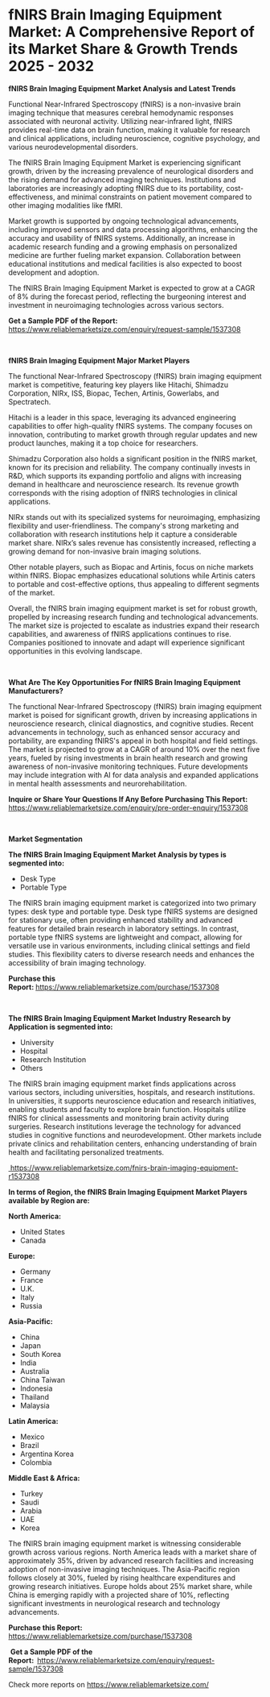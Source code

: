 <p><h1>fNIRS Brain Imaging Equipment Market: A Comprehensive Report of its Market Share & Growth Trends 2025 - 2032</h1></p><p><strong>fNIRS Brain Imaging Equipment Market Analysis and Latest Trends</strong></p>
<p><p>Functional Near-Infrared Spectroscopy (fNIRS) is a non-invasive brain imaging technique that measures cerebral hemodynamic responses associated with neuronal activity. Utilizing near-infrared light, fNIRS provides real-time data on brain function, making it valuable for research and clinical applications, including neuroscience, cognitive psychology, and various neurodevelopmental disorders.</p><p>The fNIRS Brain Imaging Equipment Market is experiencing significant growth, driven by the increasing prevalence of neurological disorders and the rising demand for advanced imaging techniques. Institutions and laboratories are increasingly adopting fNIRS due to its portability, cost-effectiveness, and minimal constraints on patient movement compared to other imaging modalities like fMRI.</p><p>Market growth is supported by ongoing technological advancements, including improved sensors and data processing algorithms, enhancing the accuracy and usability of fNIRS systems. Additionally, an increase in academic research funding and a growing emphasis on personalized medicine are further fueling market expansion. Collaboration between educational institutions and medical facilities is also expected to boost development and adoption.</p><p>The fNIRS Brain Imaging Equipment Market is expected to grow at a CAGR of 8% during the forecast period, reflecting the burgeoning interest and investment in neuroimaging technologies across various sectors.</p></p>
<p><strong>Get a Sample PDF of the Report:&nbsp;</strong> <a href="https://www.reliablemarketsize.com/enquiry/request-sample/1537308?utm_campaign=1932&utm_medium=2&utm_source=Github&utm_content=ia&utm_term=24032025&utm_id=fnirs-brain-imaging-equipment">https://www.reliablemarketsize.com/enquiry/request-sample/1537308</a></p>
<p>&nbsp;</p>
<p><strong>fNIRS Brain Imaging Equipment Major Market Players</strong></p>
<p><p>The functional Near-Infrared Spectroscopy (fNIRS) brain imaging equipment market is competitive, featuring key players like Hitachi, Shimadzu Corporation, NIRx, ISS, Biopac, Techen, Artinis, Gowerlabs, and Spectratech. </p><p>Hitachi is a leader in this space, leveraging its advanced engineering capabilities to offer high-quality fNIRS systems. The company focuses on innovation, contributing to market growth through regular updates and new product launches, making it a top choice for researchers.</p><p>Shimadzu Corporation also holds a significant position in the fNIRS market, known for its precision and reliability. The company continually invests in R&D, which supports its expanding portfolio and aligns with increasing demand in healthcare and neuroscience research. Its revenue growth corresponds with the rising adoption of fNIRS technologies in clinical applications.</p><p>NIRx stands out with its specialized systems for neuroimaging, emphasizing flexibility and user-friendliness. The company's strong marketing and collaboration with research institutions help it capture a considerable market share. NIRx’s sales revenue has consistently increased, reflecting a growing demand for non-invasive brain imaging solutions.</p><p>Other notable players, such as Biopac and Artinis, focus on niche markets within fNIRS. Biopac emphasizes educational solutions while Artinis caters to portable and cost-effective options, thus appealing to different segments of the market.</p><p>Overall, the fNIRS brain imaging equipment market is set for robust growth, propelled by increasing research funding and technological advancements. The market size is projected to escalate as industries expand their research capabilities, and awareness of fNIRS applications continues to rise. Companies positioned to innovate and adapt will experience significant opportunities in this evolving landscape.</p></p>
<p>&nbsp;</p>
<p><strong>What Are The Key Opportunities For fNIRS Brain Imaging Equipment Manufacturers?</strong></p>
<p><p>The functional Near-Infrared Spectroscopy (fNIRS) brain imaging equipment market is poised for significant growth, driven by increasing applications in neuroscience research, clinical diagnostics, and cognitive studies. Recent advancements in technology, such as enhanced sensor accuracy and portability, are expanding fNIRS's appeal in both hospital and field settings. The market is projected to grow at a CAGR of around 10% over the next five years, fueled by rising investments in brain health research and growing awareness of non-invasive monitoring techniques. Future developments may include integration with AI for data analysis and expanded applications in mental health assessments and neurorehabilitation.</p></p>
<p><strong>Inquire or Share Your Questions If Any Before Purchasing This Report:</strong> <a href="https://www.reliablemarketsize.com/enquiry/pre-order-enquiry/1537308?utm_campaign=1932&utm_medium=2&utm_source=Github&utm_content=ia&utm_term=24032025&utm_id=fnirs-brain-imaging-equipment">https://www.reliablemarketsize.com/enquiry/pre-order-enquiry/1537308</a></p>
<p>&nbsp;</p>
<p><strong>Market Segmentation</strong></p>
<p><strong>The fNIRS Brain Imaging Equipment Market Analysis by types is segmented into:</strong></p>
<p><ul><li>Desk Type</li><li>Portable Type</li></ul></p>
<p><p>The fNIRS brain imaging equipment market is categorized into two primary types: desk type and portable type. Desk type fNIRS systems are designed for stationary use, often providing enhanced stability and advanced features for detailed brain research in laboratory settings. In contrast, portable type fNIRS systems are lightweight and compact, allowing for versatile use in various environments, including clinical settings and field studies. This flexibility caters to diverse research needs and enhances the accessibility of brain imaging technology.</p></p>
<p><strong>Purchase this Report:&nbsp;</strong><a href="https://www.reliablemarketsize.com/purchase/1537308?utm_campaign=1932&utm_medium=2&utm_source=Github&utm_content=ia&utm_term=24032025&utm_id=fnirs-brain-imaging-equipment">https://www.reliablemarketsize.com/purchase/1537308</a></p>
<p>&nbsp;</p>
<p><strong>The fNIRS Brain Imaging Equipment Market Industry Research by Application is segmented into:</strong></p>
<p><ul><li>University</li><li>Hospital</li><li>Research Institution</li><li>Others</li></ul></p>
<p><p>The fNIRS brain imaging equipment market finds applications across various sectors, including universities, hospitals, and research institutions. In universities, it supports neuroscience education and research initiatives, enabling students and faculty to explore brain function. Hospitals utilize fNIRS for clinical assessments and monitoring brain activity during surgeries. Research institutions leverage the technology for advanced studies in cognitive functions and neurodevelopment. Other markets include private clinics and rehabilitation centers, enhancing understanding of brain health and facilitating personalized treatments.</p></p>
<p><a href="https://www.reliablemarketsize.com/fnirs-brain-imaging-equipment-r1537308?utm_campaign=1932&utm_medium=2&utm_source=Github&utm_content=ia&utm_term=24032025&utm_id=fnirs-brain-imaging-equipment">&nbsp;https://www.reliablemarketsize.com/fnirs-brain-imaging-equipment-r1537308</a></p>
<p><strong>In terms of Region, the fNIRS Brain Imaging Equipment Market Players available by Region are:</strong></p>
<p>
    <p> <strong> North America: </strong>
        <ul>
            <li>United States</li>
            <li>Canada</li>
        </ul>
        </p> 
    <p> <strong> Europe: </strong>
        <ul>
            <li>Germany</li>
            <li>France</li>
            <li>U.K.</li>
            <li>Italy</li>
            <li>Russia</li>
        </ul>
        </p> 
    <p> <strong> Asia-Pacific: </strong>
        <ul>
            <li>China</li>
            <li>Japan</li>
            <li>South Korea</li>
            <li>India</li>
            <li>Australia</li>
            <li>China Taiwan</li>
            <li>Indonesia</li>
            <li>Thailand</li>
            <li>Malaysia</li>
        </ul>
        </p> 
    <p> <strong> Latin America: </strong>
        <ul>
            <li>Mexico</li>
            <li>Brazil</li>
            <li>Argentina Korea</li>
            <li>Colombia</li>
        </ul>
        </p> 
    <p> <strong> Middle East & Africa: </strong>
        <ul>
            <li>Turkey</li>
            <li>Saudi</li>
            <li>Arabia</li>
            <li>UAE</li>
            <li>Korea</li>
        </ul>
    </p>
    </p>
<p><p>The fNIRS brain imaging equipment market is witnessing considerable growth across various regions. North America leads with a market share of approximately 35%, driven by advanced research facilities and increasing adoption of non-invasive imaging techniques. The Asia-Pacific region follows closely at 30%, fueled by rising healthcare expenditures and growing research initiatives. Europe holds about 25% market share, while China is emerging rapidly with a projected share of 10%, reflecting significant investments in neurological research and technology advancements.</p></p>
<p><strong>Purchase this Report: </strong><a href="https://www.reliablemarketsize.com/purchase/1537308?utm_campaign=1932&utm_medium=2&utm_source=Github&utm_content=ia&utm_term=24032025&utm_id=fnirs-brain-imaging-equipment">https://www.reliablemarketsize.com/purchase/1537308</a></p>
<p>&nbsp;<strong>Get a Sample PDF of the Report:&nbsp;&nbsp;</strong><a href="https://www.reliablemarketsize.com/enquiry/request-sample/1537308?utm_campaign=1932&utm_medium=2&utm_source=Github&utm_content=ia&utm_term=24032025&utm_id=fnirs-brain-imaging-equipment">https://www.reliablemarketsize.com/enquiry/request-sample/1537308</a></p>
<p><strong></strong></p>
<p>Check more reports on <a href="https://www.reliablemarketsize.com/?utm_campaign=1932&utm_medium=2&utm_source=Github&utm_content=ia&utm_term=24032025&utm_id=fnirs-brain-imaging-equipment">https://www.reliablemarketsize.com/</a></p>
